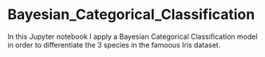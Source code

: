 # Bayesian_Categorical_Classification

In this Jupyter notebook I apply a Bayesian Categorical Classification model in order to differentiate the 3 species in the famoous Iris dataset.
